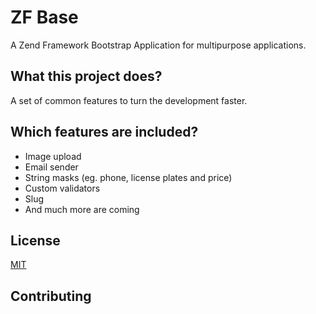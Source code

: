 # ZF Base

A Zend Framework Bootstrap Application for multipurpose applications.


## What this project does?
A set of common features to turn the development faster. 


## Which features are included?

 - Image upload
 - Email sender
 - String masks (eg. phone, license plates and price)
 - Custom validators
 - Slug
 - And much more are coming
 
## License

[MIT](LICENSE)  
 
## Contributing